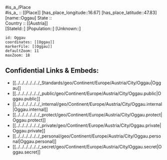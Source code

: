﻿---
location: [47.83,16.67] 
mapzoom: [7,12] 
mapmarker: city 
type: City
tags:
- geo/City


SpocWebEntityId: 33076
isDeleted: false
confidential: public

---
#is_a_/Place  
#is_a_ :: [[Place]] 
[has_place_longitude::16.67] 
[has_place_latitude::47.83] 
[name::Oggau] 
State ::  
Country :: [[Austria]]  
[StateId::] 
[Population::] 
[Unknown::] 


```leaflet
id: Oggau
coordinates: [[Oggau]] 
markerFile: [[Oggau]] 
defaultZoom: 11 
maxZoom: 18
```


## Confidential Links & Embeds: 
- [[../../../../../../_Standards/geo/Continent/Europe/Austria/City/Oggau|Oggau]] 
- [[../../../../../../_public/geo/Continent/Europe/Austria/City/Oggau.public|Oggau.public]] 
- [[../../../../../../_internal/geo/Continent/Europe/Austria/City/Oggau.internal|Oggau.internal]] 
- [[../../../../../../_protect/geo/Continent/Europe/Austria/City/Oggau.protect|Oggau.protect]] 
- [[../../../../../../_private/geo/Continent/Europe/Austria/City/Oggau.private|Oggau.private]] 
- [[../../../../../../_personal/geo/Continent/Europe/Austria/City/Oggau.personal|Oggau.personal]] 
- [[../../../../../../_secret/geo/Continent/Europe/Austria/City/Oggau.secret|Oggau.secret]] 
